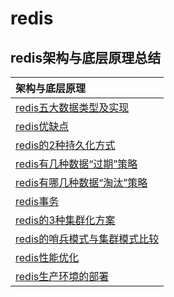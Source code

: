 # redis

## redis架构与底层原理总结

|架构与底层原理|
| :------ |
| [redis五大数据类型及实现](./redisdatatype/README.MD)|
| [redis优缺点](./redisweakness/README.MD)|
| [redis的2种持久化方式](./redisconsistence/README.MD)|
| [redis有几种数据“过期”策略](./redisexpire/README.MD)|
| [redis有哪几种数据“淘汰”策略](./redisout/README.MD)|
| [redis事务](./redistransaction/README.MD)|
| [redis的3种集群化方案](./rediscluster/README.MD)|
| [redis的哨兵模式与集群模式比较](./redisclusterdiff/README.MD)|
| [redis性能优化](./redisperformanceoptimization/README.MD)|
| [redis生产环境的部署](./redisproduct/README.MD)|



